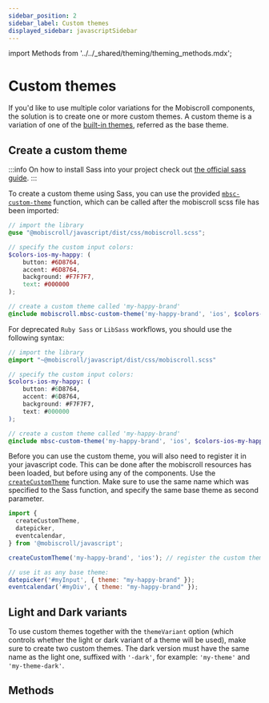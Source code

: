 ```yaml
---
sidebar_position: 2
sidebar_label: Custom themes
displayed_sidebar: javascriptSidebar
---
```


import Methods from '../../_shared/theming/theming_methods.mdx';

# Custom themes

If you'd like to use multiple color variations for the Mobiscroll components, the solution is to create one or more custom themes. A custom theme is a variation of one of the [built-in themes](./built-in-themes), referred as the base theme.

## Create a custom theme

:::info
On how to install Sass into your project check out [the official sass guide](https://sass-lang.com/install).
:::

To create a custom theme using Sass, you can use the provided [`mbsc-custom-theme`](#method-mbsc-custom-theme) function, which can be called after the mobiscroll scss file has been imported:

```scss
// import the library
@use "@mobiscroll/javascript/dist/css/mobiscroll.scss";

// specify the custom input colors:
$colors-ios-my-happy: (
    button: #6D8764,
    accent: #6D8764,
    background: #F7F7F7,
    text: #000000
);

// create a custom theme called 'my-happy-brand'
@include mobiscroll.mbsc-custom-theme('my-happy-brand', 'ios', $colors-ios-my-happy);
```

For deprecated `Ruby Sass` or `LibSass` workflows, you should use the following syntax:

```scss
// import the library
@import "~@mobiscroll/javascript/dist/css/mobiscroll.scss"

// specify the custom input colors:
$colors-ios-my-happy: (
    button: #6D8764,
    accent: #6D8764,
    background: #F7F7F7,
    text: #000000
);

// create a custom theme called 'my-happy-brand'
@include mbsc-custom-theme('my-happy-brand', 'ios', $colors-ios-my-happy);
```

Before you can use the custom theme, you will also need to register it in your javascript code. This can be done after the mobiscroll resources has been loaded, but before using any of the components. Use the [`createCustomTheme`](#method-createCustomTheme) function. Make sure to use the same name which was specified to the Sass function, and specify the same base theme as second parameter.

```js
import {
  createCustomTheme,
  datepicker,
  eventcalendar,
} from '@mobiscroll/javascript';

createCustomTheme('my-happy-brand', 'ios'); // register the custom theme

// use it as any base theme:
datepicker('#myInput', { theme: "my-happy-brand" });
eventcalendar('#myDiv', { theme: "my-happy-brand" });
```

## Light and Dark variants

To use custom themes together with the `themeVariant` option (which controls whether the light or dark variant of a theme will be used), make sure to create two custom themes. The dark version must have the same name as the light one, suffixed with `'-dark'`, for example: `'my-theme'` and `'my-theme-dark'`.

<div className="option-list">

## Methods

<Methods />

</div>
